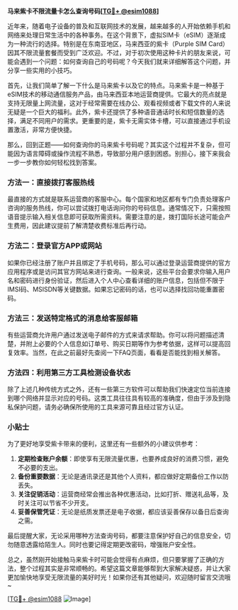 **马来紫卡不限流量卡怎么查询号码[[TG💪+ @esim1088](https://t.me/s/esim1088)]**

近年来，随着电子设备的普及和互联网技术的发展，越来越多的人开始依赖手机和网络来处理日常生活中的各种事务。在这个背景下，虚拟SIM卡（eSIM）逐渐成为一种流行的选择。特别是在东南亚地区，马来西亚的紫卡（Purple SIM Card）因其不限流量套餐而受到广泛欢迎。不过，对于初次使用这种卡片的朋友来说，可能会遇到一个问题：如何查询自己的号码呢？今天我们就来详细解答这个问题，并分享一些实用的小技巧。

首先，让我们简单了解一下什么是马来紫卡以及它的特点。马来紫卡是一种基于eSIM技术的移动通信服务产品，由马来西亚本地运营商提供。它最大的亮点就是支持无限量上网流量，这对于经常需要在线办公、观看视频或者下载文件的人来说无疑是一个巨大的福利。此外，紫卡还提供了多种语音通话时长和短信数量的选择，满足不同用户的需求。更重要的是，紫卡无需实体卡槽，可以直接通过手机设置激活，非常方便快捷。

那么，回到正题——如何查询你的马来紫卡号码呢？其实这个过程并不复杂，但可能因为语言障碍或操作流程不熟悉，导致部分用户感到困惑。别担心，接下来我会一步一步教你如何轻松找到答案。

### 方法一：直接拨打客服热线

最直接的方式就是联系运营商的客服中心。每个国家和地区都有专门负责处理客户咨询的服务热线，你可以尝试拨打电话询问你的号码信息。通常情况下，只需按照语音提示输入相关信息即可获取所需资料。需要注意的是，拨打国际长途可能会产生费用，因此建议提前了解清楚收费标准后再行动。

### 方法二：登录官方APP或网站

如果你已经注册了账户并且绑定了手机号码，那么可以通过登录运营商提供的官方应用程序或是访问其官方网站来进行查询。一般来说，这些平台会要求你输入用户名和密码进行身份验证，然后进入个人中心查看详细的账户信息，包括但不限于IMSI码、MSISDN等关键数据。如果忘记密码的话，也可以选择找回功能重置密码。

### 方法三：发送特定格式的消息给客服邮箱

有些运营商允许用户通过发送电子邮件的方式来请求帮助。你可以将问题描述清楚，并附上必要的个人信息如订单号、购买日期等作为参考依据，这样可以提高回复效率。当然，在此之前最好先查阅一下FAQ页面，看看是否能找到相关解答。

### 方法四：利用第三方工具检测设备状态

除了上述几种传统方式之外，还有一些第三方软件可以帮助我们快速定位当前连接到哪个网络并显示对应的号码。这类工具往往具有较高的准确度，但由于涉及到隐私保护问题，请务必确保所使用的工具来源可靠且经过官方认证。

### 小贴士

为了更好地享受紫卡带来的便利，这里还有一些额外的小建议供参考：

1. **定期检查账户余额**：即使享有无限流量优惠，也要养成良好的消费习惯，避免不必要的支出。
2. **备份重要数据**：无论是通讯录还是其他个人资料，都应做好定期备份工作以防丢失。
3. **关注促销活动**：运营商经常会推出各种优惠活动，比如打折、赠送礼品等，及时关注可以节省不少开支。
4. **妥善保管凭证**：无论是纸质发票还是电子收据，都应该妥善保存以备日后查询之需。

最后提醒大家，无论采用哪种方法查询号码，都要注意保护好自己的信息安全，切勿随意透露给陌生人。同时也要记得定期更改密码，增强账户安全性。

总之，虽然刚开始接触马来紫卡时可能会觉得有点麻烦，但只要掌握了正确的方法，整个过程其实是非常顺畅的。希望这篇文章能够帮到大家解决疑惑，并让大家更加愉快地享受无限流量的美好时光！如果你还有其他疑问，欢迎随时留言交流哦~

[[TG💪+ @esim1088](https://t.me/s/esim1088) ![Image](https://i.postimg.cc/4NQfJmqS/Snipaste-2025-05-13-00-14-12.png)]